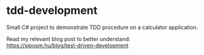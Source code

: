 # tdd-development

Small C# project to demonstrate TDD procedure on a calculator application.

Read my relevant blog post to better understand: https://siposm.hu/blog/test-driven-development